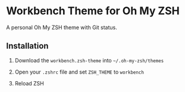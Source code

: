 # Workbench Theme for Oh My ZSH

A personal Oh My ZSH theme with Git status. 

## Installation

1. Download the `workbench.zsh-theme` into `~/.oh-my-zsh/themes`

2. Open your `.zshrc` file and set `ZSH_THEME` to `workbench`

3. Reload ZSH

####
